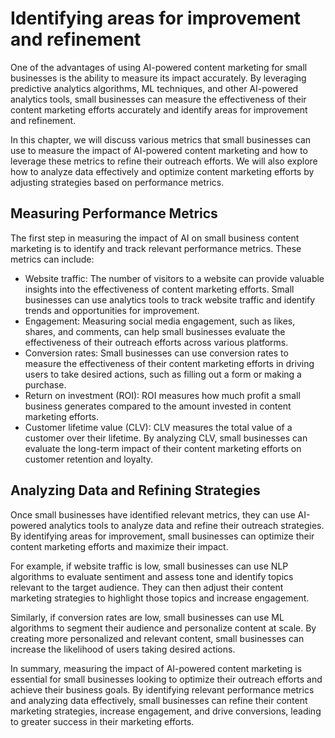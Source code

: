 Identifying areas for improvement and refinement
====================================================================================================================

One of the advantages of using AI-powered content marketing for small businesses is the ability to measure its impact accurately. By leveraging predictive analytics algorithms, ML techniques, and other AI-powered analytics tools, small businesses can measure the effectiveness of their content marketing efforts accurately and identify areas for improvement and refinement.

In this chapter, we will discuss various metrics that small businesses can use to measure the impact of AI-powered content marketing and how to leverage these metrics to refine their outreach efforts. We will also explore how to analyze data effectively and optimize content marketing efforts by adjusting strategies based on performance metrics.

Measuring Performance Metrics
-----------------------------

The first step in measuring the impact of AI on small business content marketing is to identify and track relevant performance metrics. These metrics can include:

* Website traffic: The number of visitors to a website can provide valuable insights into the effectiveness of content marketing efforts. Small businesses can use analytics tools to track website traffic and identify trends and opportunities for improvement.
* Engagement: Measuring social media engagement, such as likes, shares, and comments, can help small businesses evaluate the effectiveness of their outreach efforts across various platforms.
* Conversion rates: Small businesses can use conversion rates to measure the effectiveness of their content marketing efforts in driving users to take desired actions, such as filling out a form or making a purchase.
* Return on investment (ROI): ROI measures how much profit a small business generates compared to the amount invested in content marketing efforts.
* Customer lifetime value (CLV): CLV measures the total value of a customer over their lifetime. By analyzing CLV, small businesses can evaluate the long-term impact of their content marketing efforts on customer retention and loyalty.

Analyzing Data and Refining Strategies
--------------------------------------

Once small businesses have identified relevant metrics, they can use AI-powered analytics tools to analyze data and refine their outreach strategies. By identifying areas for improvement, small businesses can optimize their content marketing efforts and maximize their impact.

For example, if website traffic is low, small businesses can use NLP algorithms to evaluate sentiment and assess tone and identify topics relevant to the target audience. They can then adjust their content marketing strategies to highlight those topics and increase engagement.

Similarly, if conversion rates are low, small businesses can use ML algorithms to segment their audience and personalize content at scale. By creating more personalized and relevant content, small businesses can increase the likelihood of users taking desired actions.

In summary, measuring the impact of AI-powered content marketing is essential for small businesses looking to optimize their outreach efforts and achieve their business goals. By identifying relevant performance metrics and analyzing data effectively, small businesses can refine their content marketing strategies, increase engagement, and drive conversions, leading to greater success in their marketing efforts.
